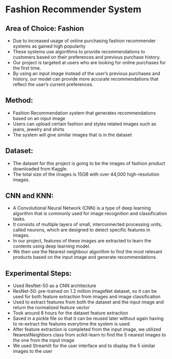 # Fashion Recommender System
## Area of Choice: Fashion
- Due to increased usage of online purchasing fashion recommender systems as gained high popularity
- These systems use algorithms to provide recommendations to customers based on their preferences and previous purchase history.
- Our project is targeted at users who are looking for online purchases for the first time.
- By using an input image instead of the user’s previous purchases and history, our model can provide more accurate recommendations that reflect the user’s current preferences.
## Method:
- Fashion Recommendation system that generates recommendations based on an input image
- Users can upload certain fashion and styles related images such as jeans, jewelry and shirts 
- The system will give similar images that is in the dataset
## Dataset:
- The dataset for this project is going to be the images of fashion product downloaded from Kaggle.
- The total size of the images is 15GB with over 44,000 high-resolution images.
## CNN and KNN:
- A Convolutional Neural Network (CNN) is a type of deep learning algorithm that is commonly used for image recognition and classification tasks.
- It consists of multiple layers of small, interconnected processing units, called neurons, which are designed to detect specific features in images.
- In our project, features of these images are extracted to learn the contents using deep learning model.
- We then use the Nearest neighbour algorithm to find the most relevant products based on the input image and generate recommendations.
## Experimental Steps:
- Used ResNet-50 as a CNN architecture
- ResNet-50: pre-trained on 1.2 million ImageNet dataset, so it can be used for both feature extraction from images and image classification
- Used to extract features from both the dataset and the input image and return the normalized feature vector
- Took around 8 hours for the dataset feature extraction
- Saved in a pickle file so that it can be reused later without again having to re-extract the features everytime the system is used.
- After feature extraction is completed from the input image, we utilized NearestNeighbors class from scikit-learn to find the 5 nearest images to the one from the input image
- We used Streamlit for the user interface and to display the 5 similar images to the user







